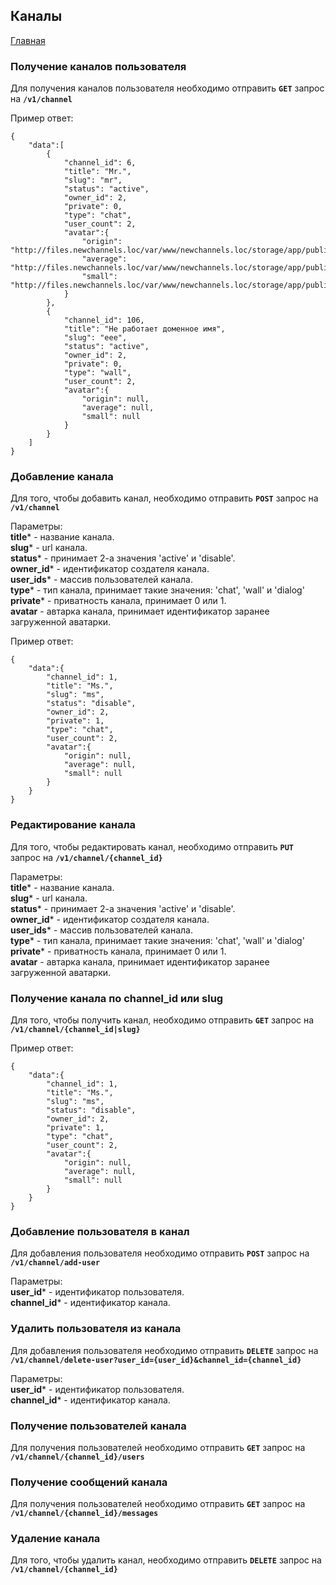 ## Каналы

[Главная](main.md) 

### Получение каналов пользователя

Для получения каналов пользователя необходимо отправить **`GET`** запрос на **`/v1/channel`**

Пример ответ:<br>
```
{
    "data":[
        {
            "channel_id": 6,
            "title": "Mr.",
            "slug": "mr",
            "status": "active",
            "owner_id": 2,
            "private": 0,
            "type": "chat",
            "user_count": 2,
            "avatar":{
                "origin": "http://files.newchannels.loc/var/www/newchannels.loc/storage/app/public/img/channel/b/b6/b6ba4c2140f71b3430a7aaf44a4bd2e1.jpg",
                "average": "http://files.newchannels.loc/var/www/newchannels.loc/storage/app/public/img/channel/b/b6/b6ba4c2140f71b3430a7aaf44a4bd2e1_400.jpg",
                "small": "http://files.newchannels.loc/var/www/newchannels.loc/storage/app/public/img/channel/b/b6/b6ba4c2140f71b3430a7aaf44a4bd2e1_150.jpg"
            }
        },
        {
            "channel_id": 106,
            "title": "Не работает доменное имя",
            "slug": "eee",
            "status": "active",
            "owner_id": 2,
            "private": 0,
            "type": "wall",
            "user_count": 2,
            "avatar":{
                "origin": null,
                "average": null,
                "small": null
            }
        }
    ]
}
```

### Добавление канала

Для того, чтобы добавить канал, необходимо отправить 
**`POST`** запрос на **`/v1/channel`**

Параметры:<br>
**title*** - название канала.<br>
**slug*** - url канала.<br>
**status*** - принимает 2-а значения 'active' и 'disable'.<br>
**owner_id*** - идентификатор создателя канала.<br>
**user_ids*** - массив пользователей канала.<br>
**type*** - тип канала, принимает такие значения: 
'chat', 'wall' и 'dialog'<br>
**private*** - приватность канала, принимает 0 или 1.<br>
**avatar** - автарка канала, 
принимает идентификатор заранее загруженной аватарки.

Пример ответ:<br>

```
{
    "data":{
        "channel_id": 1,
        "title": "Ms.",
        "slug": "ms",
        "status": "disable",
        "owner_id": 2,
        "private": 1,
        "type": "chat",
        "user_count": 2,
        "avatar":{
            "origin": null,
            "average": null,
            "small": null
        }
    }
}
```

### Редактирование канала

Для того, чтобы редактировать канал, необходимо отправить 
**`PUT`** запрос на **`/v1/channel/{channel_id}`**

Параметры:<br>
**title*** - название канала.<br>
**slug*** - url канала.<br>
**status*** - принимает 2-а значения 'active' и 'disable'.<br>
**owner_id*** - идентификатор создателя канала.<br>
**user_ids*** - массив пользователей канала.<br>
**type*** - тип канала, принимает такие значения: 
'chat', 'wall' и 'dialog'<br>
**private*** - приватность канала, принимает 0 или 1.<br>
**avatar** - автарка канала, 
принимает идентификатор заранее загруженной аватарки.

### Получение канала по channel_id или slug

Для того, чтобы получить канал, необходимо отправить 
**`GET`** запрос на **`/v1/channel/{channel_id|slug}`**

Пример ответ:<br>

```
{
    "data":{
        "channel_id": 1,
        "title": "Ms.",
        "slug": "ms",
        "status": "disable",
        "owner_id": 2,
        "private": 1,
        "type": "chat",
        "user_count": 2,
        "avatar":{
            "origin": null,
            "average": null,
            "small": null
        }
    }
}
```

### Добавление пользователя в канал

Для добавления пользователя необходимо отправить
**`POST`** запрос на **`/v1/channel/add-user`**

Параметры:<br>
**user_id*** - идентификатор пользователя.<br>
**channel_id*** - идентификатор канала.<br>

### Удалить пользователя из канала

Для добавления пользователя необходимо отправить
**`DELETE`** запрос на **`/v1/channel/delete-user?user_id={user_id}&channel_id={channel_id}`**

Параметры:<br>
**user_id*** - идентификатор пользователя.<br>
**channel_id*** - идентификатор канала.<br>

### Получение пользователей канала

Для получения пользователей необходимо отправить
**`GET`** запрос на **`/v1/channel/{channel_id}/users`**

### Получение сообщений канала

Для получения пользователей необходимо отправить
**`GET`** запрос на **`/v1/channel/{channel_id}/messages`**

### Удаление канала

Для того, чтобы удалить канал, необходимо отправить 
**`DELETE`** запрос на **`/v1/channel/{channel_id}`**
